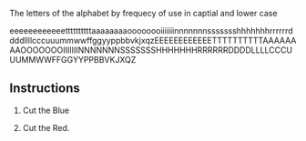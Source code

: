The letters of the alphabet by frequecy of use in captial and lower case 

eeeeeeeeeeeettttttttttaaaaaaaaoooooooiiiiiiinnnnnnnssssssshhhhhhhrrrrrrddddllllcccuuummwwffggyyppbbvkjxqzEEEEEEEEEEEETTTTTTTTTTAAAAAAAAOOOOOOOIIIIIIINNNNNNNSSSSSSSHHHHHHHRRRRRRDDDDLLLLCCCUUUMMWWFFGGYYPPBBVKJXQZ

Instructions
--------------------

1) Cut the Blue 

2) Cut the Red. 
